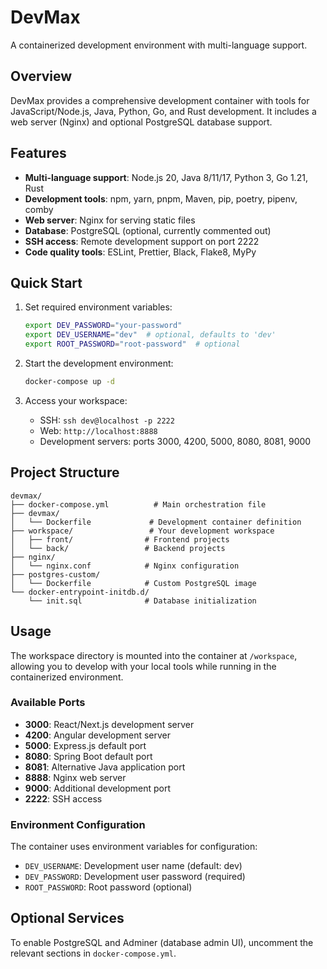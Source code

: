 # DevMax

A containerized development environment with multi-language support.

## Overview

DevMax provides a comprehensive development container with tools for JavaScript/Node.js, Java, Python, Go, and Rust development. It includes a web server (Nginx) and optional PostgreSQL database support.

## Features

- **Multi-language support**: Node.js 20, Java 8/11/17, Python 3, Go 1.21, Rust
- **Development tools**: npm, yarn, pnpm, Maven, pip, poetry, pipenv, comby
- **Web server**: Nginx for serving static files
- **Database**: PostgreSQL (optional, currently commented out)
- **SSH access**: Remote development support on port 2222
- **Code quality tools**: ESLint, Prettier, Black, Flake8, MyPy

## Quick Start

1. Set required environment variables:
   ```bash
   export DEV_PASSWORD="your-password"
   export DEV_USERNAME="dev"  # optional, defaults to 'dev'
   export ROOT_PASSWORD="root-password"  # optional
   ```

2. Start the development environment:
   ```bash
   docker-compose up -d
   ```

3. Access your workspace:
   - SSH: `ssh dev@localhost -p 2222`
   - Web: `http://localhost:8888`
   - Development servers: ports 3000, 4200, 5000, 8080, 8081, 9000

## Project Structure

```
devmax/
├── docker-compose.yml          # Main orchestration file
├── devmax/
│   └── Dockerfile             # Development container definition
├── workspace/                 # Your development workspace
│   ├── front/                # Frontend projects
│   └── back/                 # Backend projects
├── nginx/
│   └── nginx.conf            # Nginx configuration
├── postgres-custom/
│   └── Dockerfile            # Custom PostgreSQL image
└── docker-entrypoint-initdb.d/
    └── init.sql              # Database initialization
```

## Usage

The workspace directory is mounted into the container at `/workspace`, allowing you to develop with your local tools while running in the containerized environment.

### Available Ports

- **3000**: React/Next.js development server
- **4200**: Angular development server  
- **5000**: Express.js default port
- **8080**: Spring Boot default port
- **8081**: Alternative Java application port
- **8888**: Nginx web server
- **9000**: Additional development port
- **2222**: SSH access

### Environment Configuration

The container uses environment variables for configuration:
- `DEV_USERNAME`: Development user name (default: dev)
- `DEV_PASSWORD`: Development user password (required)
- `ROOT_PASSWORD`: Root password (optional)

## Optional Services

To enable PostgreSQL and Adminer (database admin UI), uncomment the relevant sections in `docker-compose.yml`.